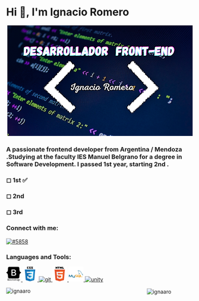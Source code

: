 <h1 align="left">Hi 👋, I'm Ignacio Romero</h1>
<p align="center">
  <img src="https://github.com/IgnaaRo/IgnaaRo/blob/main/logo%20(2).png" alt="profile header"/>
<p/>
<h3 align="left">A passionate frontend developer from Argentina / Mendoza .Studying at the faculty IES Manuel Belgrano for a degree in Software Development. I passed 1st year, starting 2nd .</h3>

<h3 >
  ◻  1st ✅
</h3>
<h3 >
  ◻  2nd 
</h3>
<h3 >
  ◻ 3rd 
</h3>

<h3 align="left">Connect with me:</h3>
<p align="left">
<a href="https://discord.gg/#5858" target="blank"><img align="center" src="https://raw.githubusercontent.com/rahuldkjain/github-profile-readme-generator/master/src/images/icons/Social/discord.svg" alt="#5858" height="30" width="40" /></a>
</p>

<h3 align="left">Languages and Tools:</h3>
            <a href="https://getbootstrap.com" target="_blank" rel="noreferrer"> <img src="https://raw.githubusercontent.com/devicons/devicon/master/icons/bootstrap/bootstrap-plain-wordmark.svg" alt="bootstrap" width="40" height="40"/> 
            <a href="https://www.w3schools.com/css/" target="_blank" rel="noreferrer"> <img src="https://raw.githubusercontent.com/devicons/devicon/master/icons/css3/css3-original-wordmark.svg" alt="css3" width="40" height="40"/> 
            <a href="https://git-scm.com/" target="_blank" rel="noreferrer"> <img src="https://www.vectorlogo.zone/logos/git-scm/git-scm-icon.svg" alt="git" width="40" height="40"/>
            <a href="https://www.w3.org/html/" target="_blank" rel="noreferrer"> <img src="https://raw.githubusercontent.com/devicons/devicon/master/icons/html5/html5-original-wordmark.svg" alt="html5" width="40" height="40"/>
            <a href="https://www.mysql.com/" target="_blank" rel="noreferrer"> <img src="https://raw.githubusercontent.com/devicons/devicon/master/icons/mysql/mysql-original-wordmark.svg" alt="mysql" width="40" height="40"/>
            </a> <a href="https://unity.com/" target="_blank" rel="noreferrer"> <img src="https://www.vectorlogo.zone/logos/unity3d/unity3d-icon.svg" alt="unity" width="40" height="40"/> </a>

               
              
<p><img align="left" src="https://github-readme-stats.vercel.app/api/top-langs?username=ignaaro&show_icons=true&locale=en&layout=compact" alt="ignaaro" width="375px" height="220px" /></p>
              

<p>&nbsp;<img align="center"src="https://github-readme-stats.vercel.app/api?username=ignaaro&show_icons=true&locale=en" alt="ignaaro"/></p>
